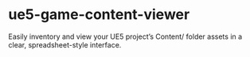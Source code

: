 # ue5-game-content-viewer
 Easily inventory and view your UE5 project’s Content/ folder assets in a clear, spreadsheet-style interface.

